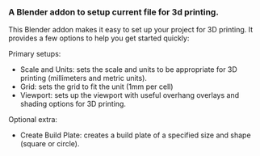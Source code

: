 ### A Blender addon to setup current file for 3d printing.

This Blender addon makes it easy to set up your project for 3D printing. It provides a few options to help you get started quickly:

Primary setups:
- Scale and Units: sets the scale and units to be appropriate for 3D printing (millimeters and metric units).
- Grid: sets the grid to fit the unit (1mm per cell)
- Viewport: sets up the viewport with useful overhang overlays and shading options for 3D printing.

Optional extra:
 - Create Build Plate: creates a build plate of a specified size and shape (square or circle).

